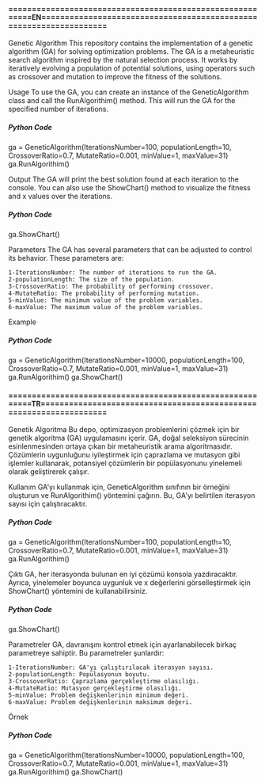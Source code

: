 #### ==========================================================EN===================================================================

Genetic Algorithm
This repository contains the implementation of a genetic algorithm (GA) for solving optimization problems. The GA is a metaheuristic search algorithm inspired by the natural selection process. It works by iteratively evolving a population of potential solutions, using operators such as crossover and mutation to improve the fitness of the solutions.

Usage
To use the GA, you can create an instance of the GeneticAlgorithm class and call the RunAlgorithim() method. This will run the GA for the specified number of iterations.

##### Python Code
ga = GeneticAlgorithm(IterationsNumber=100, populationLength=10, CrossoverRatio=0.7, MutateRatio=0.001, minValue=1, maxValue=31)
ga.RunAlgorithim()


Output
The GA will print the best solution found at each iteration to the console. You can also use the ShowChart() method to visualize the fitness and x values over the iterations.

##### Python Code
ga.ShowChart()

Parameters
The GA has several parameters that can be adjusted to control its behavior. These parameters are:

    1-IterationsNumber: The number of iterations to run the GA.
    2-populationLength: The size of the population.
    3-CrossoverRatio: The probability of performing crossover.
    4-MutateRatio: The probability of performing mutation.
    5-minValue: The minimum value of the problem variables.
    6-maxValue: The maximum value of the problem variables.
Example
##### Python Code
ga = GeneticAlgorithm(IterationsNumber=10000, populationLength=100, CrossoverRatio=0.7, MutateRatio=0.001, minValue=1, maxValue=31)
ga.RunAlgorithim()
ga.ShowChart()


#### ==========================================================TR===================================================================




Genetik Algoritma
Bu depo, optimizasyon problemlerini çözmek için bir genetik algoritma (GA) uygulamasını içerir. GA, doğal seleksiyon sürecinin esinlenmesinden ortaya çıkan bir metaheuristik arama algoritmasıdır. Çözümlerin uygunluğunu iyileştirmek için çaprazlama ve mutasyon gibi işlemler kullanarak, potansiyel çözümlerin bir popülasyonunu yinelemeli olarak geliştirerek çalışır.

Kullanım
GA'yı kullanmak için, GeneticAlgorithm sınıfının bir örneğini oluşturun ve RunAlgorithim() yöntemini çağırın. Bu, GA'yı belirtilen iterasyon sayısı için çalıştıracaktır.

##### Python Code
ga = GeneticAlgorithm(IterationsNumber=100, populationLength=10, CrossoverRatio=0.7, MutateRatio=0.001, minValue=1, maxValue=31)
ga.RunAlgorithim()

Çıktı
GA, her iterasyonda bulunan en iyi çözümü konsola yazdıracaktır. Ayrıca, yinelemeler boyunca uygunluk ve x değerlerini görselleştirmek için ShowChart() yöntemini de kullanabilirsiniz.

##### Python Code
ga.ShowChart()

Parametreler
GA, davranışını kontrol etmek için ayarlanabilecek birkaç parametreye sahiptir. Bu parametreler şunlardır:

    1-IterationsNumber: GA'yı çalıştırılacak iterasyon sayısı.
    2-populationLength: Popülasyonun boyutu.
    3-CrossoverRatio: Çaprazlama gerçekleştirme olasılığı.
    4-MutateRatio: Mutasyon gerçekleştirme olasılığı.
    5-minValue: Problem değişkenlerinin minimum değeri.
    6-maxValue: Problem değişkenlerinin maksimum değeri.
Örnek
##### Python Code
ga = GeneticAlgorithm(IterationsNumber=10000, populationLength=100, CrossoverRatio=0.7, MutateRatio=0.001, minValue=1, maxValue=31)
ga.RunAlgorithim()
ga.ShowChart()

